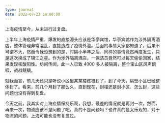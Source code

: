```yaml
---
type: journal
date: 2022-07-23 10:00:00
---
```


上海疫情至今，从未进行过复盘。

上半年上海疫情严重，爆发的直接源头应该是华亭宾馆，华亭宾馆作为涉外隔离酒店，整体管理非常混乱，直接造成了疫情外泄。后面的事情大家都知道了，后果不可谓不大，然而令我没想到的是，时隔小半年之后，同样的事情竟然再度发生，只是这次换成了锦江之星。作为涉外隔离酒店，一保洁员竟然可以每天偷偷回家，结果发现核酸阳性。坊间传闻，此一人已致 4000 多人被隔离，整个宝山区风声鹤唳，战战兢兢。

就我而言，前几天还只是听说小区里某某楼栋被封了，到了今天，隔壁小区已经整体封了。看来，前几个月封了那么久，直到现在，封楼还是封小区，怎么封，这些问题也没有得到复盘。

今天之前，我其实对上海疫情保持乐观，我想，最差的情况就是再封一次，然而，再来一次，物流应该不是问题了吧。真的不是问题吗？也许真的是太乐观的，对于物流的问题，上海可能也没有复盘过。

